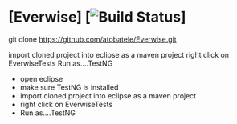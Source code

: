 # [Everwise] [![Build Status](https://circleci.com/gh/atobatele/Everwise/tree/master.svg?style=shield)]


git clone https://github.com/atobatele/Everwise.git



import cloned project into eclipse as a maven project
right click on EverwiseTests
Run as....TestNG

 - open eclipse
  - make sure TestNG is installed
  - import cloned project into eclipse as a maven project
  - right click on EverwiseTests
  - Run as....TestNG

  
